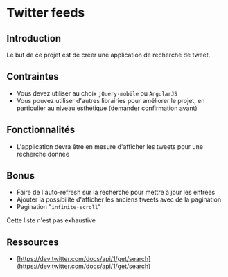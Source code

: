 Twitter feeds
=============

Introduction
------------

Le but de ce projet est de créer une application de recherche de tweet.

Contraintes
-----------

- Vous devez utiliser au choix `jQuery-mobile` ou `AngularJS`
- Vous pouvez utiliser d'autres librairies pour améliorer le projet, en particulier au niveau esthétique (demander confirmation avant)

Fonctionnalités
---------------

- L'application devra être en mesure d'afficher les tweets pour une recherche donnée

Bonus
-----

- Faire de l'auto-refresh sur la recherche pour mettre à jour les entrées
- Ajouter la possibilité d'afficher les anciens tweets avec de la pagination
- Pagination "`infinite-scroll`"

Cette liste n'est pas exhaustive

Ressources
----------

- [https://dev.twitter.com/docs/api/1/get/search](https://dev.twitter.com/docs/api/1/get/search)
